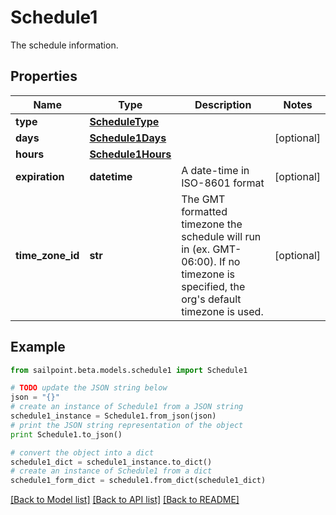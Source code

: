 # Schedule1

The schedule information.

## Properties
Name | Type | Description | Notes
------------ | ------------- | ------------- | -------------
**type** | [**ScheduleType**](ScheduleType.md) |  | 
**days** | [**Schedule1Days**](Schedule1Days.md) |  | [optional] 
**hours** | [**Schedule1Hours**](Schedule1Hours.md) |  | 
**expiration** | **datetime** | A date-time in ISO-8601 format | [optional] 
**time_zone_id** | **str** | The GMT formatted timezone the schedule will run in (ex. GMT-06:00).  If no timezone is specified, the org&#39;s default timezone is used. | [optional] 

## Example

```python
from sailpoint.beta.models.schedule1 import Schedule1

# TODO update the JSON string below
json = "{}"
# create an instance of Schedule1 from a JSON string
schedule1_instance = Schedule1.from_json(json)
# print the JSON string representation of the object
print Schedule1.to_json()

# convert the object into a dict
schedule1_dict = schedule1_instance.to_dict()
# create an instance of Schedule1 from a dict
schedule1_form_dict = schedule1.from_dict(schedule1_dict)
```
[[Back to Model list]](../README.md#documentation-for-models) [[Back to API list]](../README.md#documentation-for-api-endpoints) [[Back to README]](../README.md)


